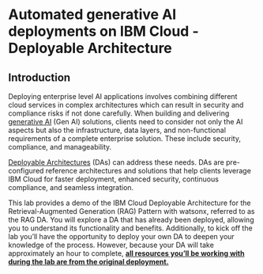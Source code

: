 # Automated generative AI deployments on IBM Cloud - Deployable Architecture

## Introduction

Deploying enterprise level AI applications involves combining different cloud services in complex architectures which can result in security and compliance risks if not done carefully.
When building and delivering [generative AI](https://www.ibm.com/topics/generative-ai?utm_source=ibm_developer&utm_content=in_content_link&utm_id=tutorials_awb-maximize-gen-ai-on-ibm-cloud-deployable-architectures&cm_sp=ibmdev-_-developer-tutorials-_-ibmcom) (Gen AI) solutions, clients need to consider not only the AI aspects but also the infrastructure, data layers, and non-functional requirements of a complete enterprise solution. These include security, compliance, and manageability.

[Deployable Architectures](https://www.ibm.com/blog/deployable-architecture-on-ibm-cloud-simplifying-system-deployment/?utm_source=ibm_developer&utm_content=in_content_link&utm_id=tutorials_awb-maximize-gen-ai-on-ibm-cloud-deployable-architectures&cm_sp=ibmdev-_-developer-tutorials-_-ibmcom) (DAs) can address these needs. DAs are pre-configured reference architectures and solutions that help clients leverage IBM Cloud for faster deployment, enhanced security, continuous compliance, and seamless integration. 

This lab provides a demo of the IBM Cloud Deployable Architecture for the Retrieval-Augmented Generation (RAG) Pattern with watsonx, referred to as the RAG DA. You will explore a DA that has already been deployed, allowing you to understand its functionality and benefits. Additionally, to kick off the lab you’ll have the opportunity to deploy your own DA to deepen your knowledge of the process. However, because your DA will take approximately an hour to complete, **<ins>all resources you’ll be working with during the lab are from the original deployment.</ins>**



